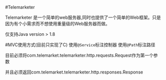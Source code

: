 #Telemarketer

Telemarketer 是一个简单的web服务器,同时也提供了一个简单的Web框架。只是因为有个小需求而不想使用重量级的Web服务器而做。

仅支持Java version > 1.8

#MVC使用方式(目前只实现了C)
使用`@Service`标注控制器
使用`@Path`标注路径

目前必须将com.telemarket.telemarketer.http.requests.Request作为第一个参数

并且必须返回com.telemarket.telemarketer.http.responses.Response
